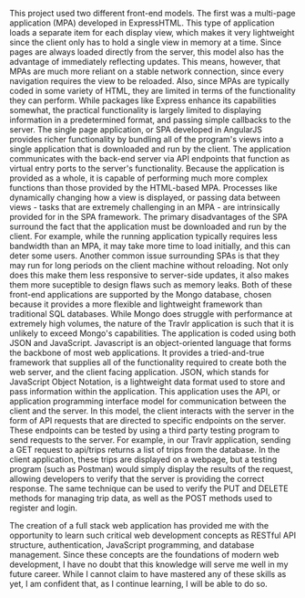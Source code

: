 This project used two different front-end models. The first was a multi-page application (MPA) developed in ExpressHTML. This type of application loads a separate item for each display view, which makes it very lightweight since the client only has to hold a single view in memory at a time. Since pages are always loaded directly from the server, this model also has the advantage of immediately reflecting updates. This means, however, that MPAs are much more reliant on a stable network connection, since every navigation requires the view to be reloaded. Also, since MPAs are typically coded in some variety of HTML, they are limited in terms of the functionality they can perform. While packages like Express enhance its capabilities somewhat, the practical functionality is largely limited to displaying information in a predetermined format, and passing simple callbacks to the server. 
The single page application, or SPA developed in AngularJS provides richer functionality by bundling all of the program's views into a single application that is downloaded and run by the client. The application communicates with the back-end server via API endpoints that function as virtual entry ports to the server's functionality. Because the application is provided as a whole, it is capable of performing much more complex functions than those provided by the HTML-based MPA. Processes like dynamically changing how a view is displayed, or passing data between views - tasks that are extremely challenging in an MPA - are intrinsically provided for in the SPA framework. The primary disadvantages of the SPA surround the fact that the application must be downloaded and run by the client. For example, while the running application typically requires less bandwidth than an MPA, it may take more time to load initially, and this can deter some users. Another common issue surrounding SPAs is that they may run for long periods on the client machine without reloading. Not only does this make them less responsive to server-side updates, it also makes them more suceptible to design flaws such as memory leaks. 
Both of these front-end applications are supported by the Mongo database, chosen because it provides a more flexible and lightweight framework than traditional SQL databases. While Mongo does struggle with performance at extremely high volumes, the nature of the Travlr application is such that it is unlikely to exceed Mongo's capabilities.
The application is coded using both JSON and JavaScript. Javascript is an object-oriented language that forms the backbone of most web applications. It provides a tried-and-true framework that supplies all of the functionality required to create both the web server, and the client facing application. JSON, which stands for JavaScript Object Notation, is a lightweight data format used to store and pass information within the application.
This application uses the API, or application programming interface model for communication between the client and the server. In this model, the client interacts with the server in the form of API requests that are directed to specific endpoints on the server. These endpoints can be tested by using a third party testing program to send requests to the server. For example, in our Travlr application, sending a GET request to api/trips returns a list of trips from the database. In the client application, these trips are displayed on a webpage, but a testing program (such as Postman) would simply display the results of the request, allowing developers to verify that the server is providing the correct response. The same technique can be used to verify the PUT and DELETE methods for managing trip data, as well as the POST methods used to register and login.

The creation of a full stack web application has provided me with the opportunity to learn such critical web development concepts as RESTful API structure, authentication, JavaScript programming, and database management. Since these concepts are the foundations of modern web development, I have no doubt that this knowledge will serve me well in my future career. While I cannot claim to have mastered any of these skills as yet, I am confident that, as I continue learning, I will be able to do so.
